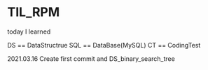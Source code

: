 # TIL_RPM
today I learned

DS == DataStructrue
SQL == DataBase(MySQL)
CT == CodingTest


2021.03.16
Create first commit and DS_binary_search_tree
